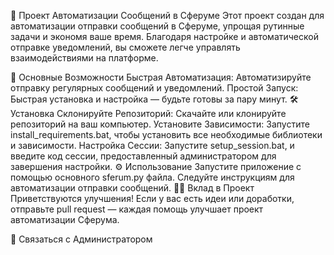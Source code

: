 📢 Проект Автоматизации Сообщений в Сферуме
Этот проект создан для автоматизации отправки сообщений в Сферуме, упрощая рутинные задачи и экономя ваше время. Благодаря настройке и автоматической отправке уведомлений, вы сможете легче управлять взаимодействиями на платформе.

🚀 Основные Возможности
Быстрая Автоматизация: Автоматизируйте отправку регулярных сообщений и уведомлений.
Простой Запуск: Быстрая установка и настройка — будьте готовы за пару минут.
🛠️ Установка
Склонируйте Репозиторий: Скачайте или клонируйте репозиторий на ваш компьютер.
Установите Зависимости: Запустите install_requirements.bat, чтобы установить все необходимые библиотеки и зависимости.
Настройка Сессии: Запустите setup_session.bat, и введите код сессии, предоставленный администратором для завершения настройки.
⚙️ Использование
Запустите приложение с помощью основного sferum.py файла.
Следуйте инструкциям для автоматизации отправки сообщений.
👨‍💻 Вклад в Проект
Приветствуются улучшения! Если у вас есть идеи или доработки, отправьте pull request — каждая помощь улучшает проект автоматизации Сферума.

🔗 Связаться с Администратором

